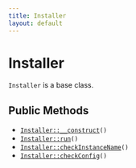 ```yaml
---
title: Installer
layout: default
---
```


# Installer

<code>Installer</code> is a base class.

## Public Methods

* <code><a href="Installer%3A%3A__construct">Installer::__construct</a>()</code>
* <code><a href="Installer%3A%3Arun">Installer::run</a>()</code>
* <code><a href="Installer%3A%3AcheckInstanceName">Installer::checkInstanceName</a>()</code>
* <code><a href="Installer%3A%3AcheckConfig">Installer::checkConfig</a>()</code>

